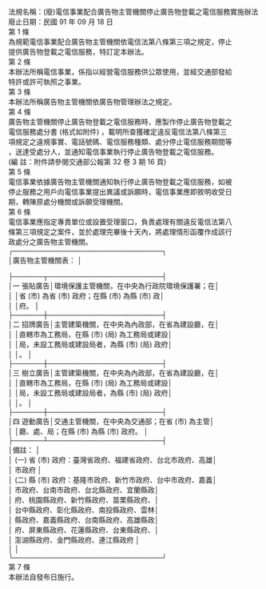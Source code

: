 法規名稱：(廢)電信事業配合廣告物主管機關停止廣告物登載之電信服務實施辦法  
廢止日期：民國 91 年 09 月 18 日  
第 1 條  
為規範電信事業配合廣告物主管機關依電信法第八條第三項之規定，停止  
提供廣告物登載之電信服務，特訂定本辦法。  
第 2 條  
本辦法所稱電信事業，係指以經營電信服務供公眾使用，並經交通部發給  
特許或許可執照之事業。  
第 3 條  
本辦法所稱廣告物主管機關依廣告物管理辦法之規定。  
第 4 條  
廣告物主管機關停止廣告物登載之電信服務時，應製作停止廣告物登載之  
電信服務處分書 (格式如附件) ，載明所查獲確定違反電信法第八條第三  
項規定之違規事實、電話號碼、電信服務種類、處分停止電信服務期間等  
，送達受處分人，並通知電信事業執行停止廣告物登載之電信服務。  
(編 註：附件請參閱交通部公報第 32 卷 3 期 16 頁)  
第 5 條  
電信事業依據廣告物主管機關通知執行停止廣告物登載之電信服務，如被  
停止服務之用戶向電信事業提出異議或訴願時，電信事業應即敘明收受日  
期，轉陳原處分機關或訴願受理機關。  
第 6 條  
電信事業應指定專責單位或設置受理窗口，負責處理有關違反電信法第八  
條第三項規定之案件，並於處理完畢後十天內，將處理情形函覆作成該行  
政處分之廣告物主管機關。  
┌──────────────────────────────┐  
│廣告物主管機關表： │  


├──────┬───────────────────────┤  
│一 張貼廣告│環境保護主管機關，在中央為行政院環境保護署；在│  
│ │省 (市) 為省 (市) 政府；在縣 (市) 為縣 (市) 政│  
│ │府。 │  
├──────┼───────────────────────┤  
│二 招牌廣告│主管建築機關，在中央為內政部，在省為建設廳，在│  
│ │直轄市為工務局，在縣 (市) (局) 為工務局或建設│  
│ │局，未設工務局或建設局者，為縣 (市) (局) 政府│  
│ │。 │  
├──────┼───────────────────────┤  
│三 樹立廣告│主管建築機關，在中央為內政部，在省為建設廳，在│  
│ │直轄市為工務局，在縣 (市) (局) 為工務局或建設│  
│ │局，未設工務局或建設局者，為縣 (市) (局) 政府│  
│ │。 │  
├──────┼───────────────────────┤  
│四 遊動廣告│交通主管機關，在中央為交通部；在省 (市) 為主管│  
│ │廳、處、局；在縣 (市) 為縣 (市) 政府。 │  
├──────┴───────────────────────┤  
│備註： │  
│ (一) 省 (市) 政府：臺灣省政府、福建省政府、台北市政府、高雄│  
│ 市政府 │  
│ (二) 縣 (市) 政府：基隆市政府、新竹市政府、台中市政府、嘉義│  
│ 市政府、台南市政府、台北縣政府、宜蘭縣政│  
│ 府、桃園縣政府、新竹縣政府、苗栗縣政府、│  
│ 台中縣政府、彰化縣政府、南投縣政府、雲林│  
│ 縣政府、嘉義縣政府、台南縣政府、高雄縣政│  
│ 府、屏東縣政府、花蓮縣政府、台東縣政府、│  
│ 澎湖縣政府、金門縣政府、連江縣政府 │  
│ │  
└──────────────────────────────┘  
第 7 條  
本辦法自發布日施行。  


